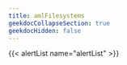 ```yaml
---
title: amlFilesystems
geekdocCollapseSection: true
geekdocHidden: false
---
```


{{< alertList name="alertList" >}}
